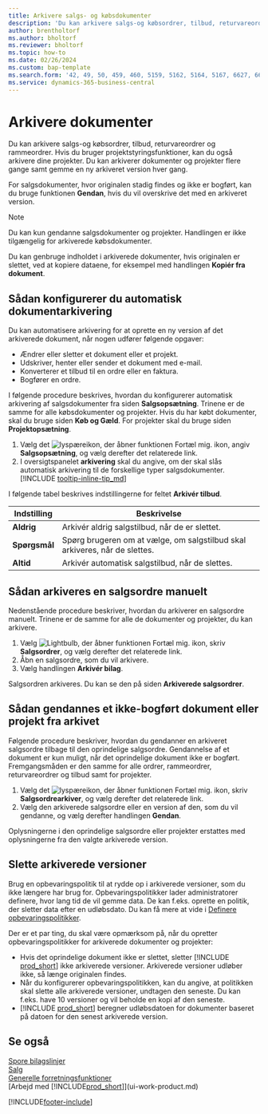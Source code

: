 ```yaml
---
title: Arkivere salgs- og købsdokumenter
description: 'Du kan arkivere salgs-og købsordrer, tilbud, returvareordrer og rammeordrer.'
author: brentholtorf
ms.author: bholtorf
ms.reviewer: bholtorf
ms.topic: how-to
ms.date: 02/26/2024
ms.custom: bap-template
ms.search.form: '42, 49, 50, 459, 460, 5159, 5162, 5164, 5167, 6627, 6630, 6644, 9305, 9306, 9346, 9347, 9348, 9349'
ms.service: dynamics-365-business-central
---
```

# <a name="archive-documents"></a>Arkivere dokumenter

Du kan arkivere salgs-og købsordrer, tilbud, returvareordrer og rammeordrer. Hvis du bruger projektstyringsfunktioner, kan du også arkivere dine projekter. Du kan arkiverer dokumenter og projekter flere gange samt gemme en ny arkiveret version hver gang.

For salgsdokumenter, hvor originalen stadig findes og ikke er bogført, kan du bruge funktionen **Gendan**, hvis du vil overskrive det med en arkiveret version. 

> [!NOTE]
> Du kan kun gendanne salgsdokumenter og projekter. Handlingen er ikke tilgængelig for arkiverede købsdokumenter.

Du kan genbruge indholdet i arkiverede dokumenter, hvis originalen er slettet, ved at kopiere dataene, for eksempel med handlingen **Kopiér fra dokument**.  

## <a name="to-set-up-automatic-document-archiving"></a>Sådan konfigurerer du automatisk dokumentarkivering

Du kan automatisere arkivering for at oprette en ny version af det arkiverede dokument, når nogen udfører følgende opgaver:

* Ændrer eller sletter et dokument eller et projekt.
* Udskriver, henter eller sender et dokument med e-mail.
* Konverterer et tilbud til en ordre eller en faktura.
* Bogfører en ordre.

I følgende procedure beskrives, hvordan du konfigurerer automatisk arkivering af salgsdokumenter fra siden **Salgsopsætning**. Trinene er de samme for alle købsdokumenter og projekter. Hvis du har købt dokumenter, skal du bruge siden **Køb og Gæld**. For projekter skal du bruge siden **Projektopsætning**.

1. Vælg det ![lyspæreikon, der åbner funktionen Fortæl mig.](media/ui-search/search_small.png "Fortæl mig, hvad du vil foretage dig") ikon, angiv **Salgsopsætning**, og vælg derefter det relaterede link.
2. I oversigtspanelet **arkivering** skal du angive, om der skal slås automatisk arkivering til de forskellige typer salgsdokumenter. [!INCLUDE [tooltip-inline-tip_md](includes/tooltip-inline-tip_md.md)]

I følgende tabel beskrives indstillingerne for feltet **Arkivér tilbud**.

|Indstilling|Beskrivelse|
|------|-----------|
|**Aldrig**| Arkivér aldrig salgstilbud, når de er slettet.|
|**Spørgsmål**|Spørg brugeren om at vælge, om salgstilbud skal arkiveres, når de slettes.|
|**Altid**|Arkivér automatisk salgstilbud, når de slettes.|

## <a name="to-manually-archive-a-sales-order"></a>Sådan arkiveres en salgsordre manuelt

Nedenstående procedure beskriver, hvordan du arkiverer en salgsordre manuelt. Trinene er de samme for alle de dokumenter og projekter, du kan arkivere.

1. Vælg ![Lightbulb, der åbner funktionen Fortæl mig.](media/ui-search/search_small.png "Fortæl mig, hvad du vil foretage dig") ikon, skriv **Salgsordrer**, og vælg derefter det relaterede link.  
2. Åbn en salgsordre, som du vil arkivere.  
3. Vælg handlingen **Arkivér bilag**.

Salgsordren arkiveres. Du kan se den på siden **Arkiverede salgsordrer**.

## <a name="to-restore-a-non-posted-sales-document-or-a-project-from-the-archive"></a>Sådan gendannes et ikke-bogført dokument eller projekt fra arkivet

Følgende procedure beskriver, hvordan du gendanner en arkiveret salgsordre tilbage til den oprindelige salgsordre. Gendannelse af et dokument er kun muligt, når det oprindelige dokument ikke er bogført. Fremgangsmåden er den samme for alle ordrer, rammeordrer, returvareordrer og tilbud samt for projekter.

1. Vælg det ![lyspæreikon, der åbner funktionen Fortæl mig.](media/ui-search/search_small.png "Fortæl mig, hvad du vil foretage dig") ikon, skriv **Salgsordrearkiver**, og vælg derefter det relaterede link.
2. Vælg den arkiverede salgsordre eller en version af den, som du vil gendanne, og vælg derefter handlingen **Gendan**.  

Oplysningerne i den oprindelige salgsordre eller projekter erstattes med oplysningerne fra den valgte arkiverede version.

## <a name="to-delete-archived-versions"></a>Slette arkiverede versioner

Brug en opbevaringspolitik til at rydde op i arkiverede versioner, som du ikke længere har brug for. Opbevaringspolitikker lader administratorer definere, hvor lang tid de vil gemme data. De kan f.eks. oprette en politik, der sletter data efter en udløbsdato. Du kan få mere at vide i [Definere opbevaringspolitikker](admin-data-retention-policies.md).

Der er et par ting, du skal være opmærksom på, når du opretter opbevaringspolitikker for arkiverede dokumenter og projekter:

* Hvis det oprindelige dokument ikke er slettet, sletter [!INCLUDE [prod_short](includes/prod_short.md)] ikke arkiverede versioner. Arkiverede versioner udløber ikke, så længe originalen findes.
* Når du konfigurerer opbevaringspolitikken, kan du angive, at politikken skal slette alle arkiverede versioner, undtagen den seneste. Du kan f.eks. have 10 versioner og vil beholde en kopi af den seneste. 
* [!INCLUDE [prod_short](includes/prod_short.md)] beregner udløbsdatoen for dokumenter baseret på datoen for den senest arkiverede version.

## <a name="see-also"></a>Se også

[Spore bilagslinjer](across-how-to-track-document-lines.md)  
[Salg](sales-manage-sales.md)  
[Generelle forretningsfunktioner](ui-across-business-areas.md)  
[Arbejd med [!INCLUDE[prod_short](includes/prod_short.md)]](ui-work-product.md)

[!INCLUDE[footer-include](includes/footer-banner.md)]
